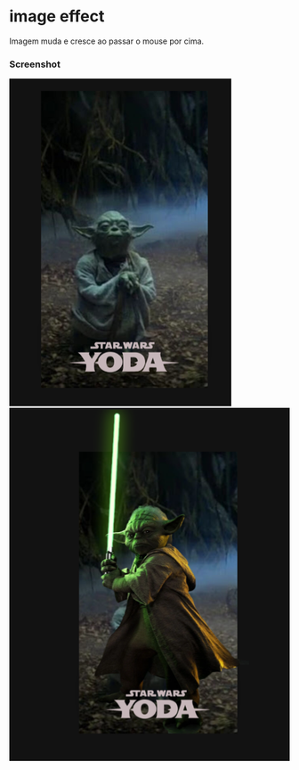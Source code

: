 # image effect

Imagem muda e cresce ao passar o mouse por cima.

### Screenshot

![PC](screenshot1.PNG)
![PC](screenshot2.PNG)

